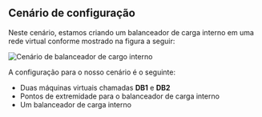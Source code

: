 ## <a name="configuration-scenario"></a>Cenário de configuração

Neste cenário, estamos criando um balanceador de carga interno em uma rede virtual conforme mostrado na figura a seguir:

![Cenário de balanceador de cargo interno](./media/load-balancer-get-started-ilb-scenario-include/figure1.png)

A configuração para o nosso cenário é o seguinte:

* Duas máquinas virtuais chamadas **DB1** e **DB2**
* Pontos de extremidade para o balanceador de carga interno
* Um balanceador de carga interno
